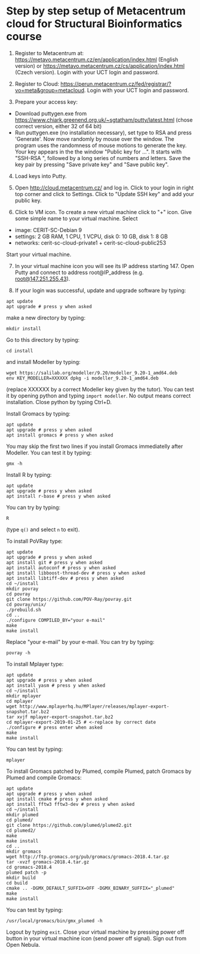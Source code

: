 # Step by step setup of Metacentrum cloud for Structural Bioinformatics course

1. Register to Metacentrum at:
https://metavo.metacentrum.cz/en/application/index.html (English version) or
https://metavo.metacentrum.cz/cs/application/index.html (Czech version).
Login with your UCT login and password.

2. Register to Cloud:
https://perun.metacentrum.cz/fed/registrar/?vo=meta&group=metacloud.
Login with your UCT login and password.

3. Prepare your access key:
- Download puttygen.exe from https://www.chiark.greenend.org.uk/~sgtatham/putty/latest.html (chose correct version, either 32 of 64 bit)
- Run puttygen.exe (no installation necessary), set type to RSA and press 'Generate'. Now move randomly by mouse over the window. The program uses the randomness of mouse motions to generate the key. Your key appears in the the window "Public key for ...". It starts with "SSH-RSA ", followed by a long series of numbers and letters. Save the key pair by pressing "Save private key" and "Save public key".

4. Load keys into Putty.

5. Open http://cloud.metacentrum.cz/ and log in. Click to your login in right top corner and click to Settings. Click to "Update SSH key" and add your public key.

6. Click to VM icon. To create a new virtual machine click to "+" icon. Give some simple name to your virtual machine. Select
- image: CERIT-SC-Debian 9
- settings: 2 GB RAM, 1 CPU, 1 VCPU, disk 0: 10 GB, disk 1: 8 GB
- networks: cerit-sc-cloud-private1 + cerit-sc-cloud-public253

Start your virtual machine.

7. In your virtual machine icon you will see its IP address starting 147. Open Putty and connect to address root@IP_address (e.g. root@147.251.255.43).

8. If your login was successful, update and upgrade software by typing:
```
apt update
apt upgrade # press y when asked
```
make a new directory by typing:
```
mkdir install
```
Go to this directory by typing:
```
cd install
```
and install Modeller by typing:
```
wget https://salilab.org/modeller/9.20/modeller_9.20-1_amd64.deb
env KEY_MODELLER=XXXXXX dpkg -i modeller_9.20-1_amd64.deb 
```
(replace XXXXXX by a correct Modeller key given by the tutor). You can test it by opening python and typing `import modeller`. No output means correct installation. Close python by typing Ctrl+D.

Install Gromacs by typing:
```
apt update
apt upgrade # press y when asked
apt install gromacs # press y when asked
```
You may skip the first two lines if you install Gromacs immediatelly after Modeller. You can test it by typing:
```
gmx -h
```

Install R by typing:
```
apt update
apt upgrade # press y when asked
apt install r-base # press y when asked
```
You can try by typing:
```
R
```
(type `q()` and select `n` to exit).

To install PoVRay type:
```
apt update
apt upgrade # press y when asked
apt install git # press y when asked
apt install autoconf # press y when asked
apt install libboost-thread-dev # press y when asked
apt install libtiff-dev # press y when asked
cd ~/install
mkdir povray
cd povray
git clone https://github.com/POV-Ray/povray.git 
cd povray/unix/
./prebuild.sh
cd ..
./configure COMPILED_BY="your e-mail"
make
make install
```
Replace "your e-mail" by your e-mail. You can try by typing:
```
povray -h
```

To install Mplayer type:
```
apt update
apt upgrade # press y when asked
apt install yasm # press y when asked
cd ~/install
mkdir mplayer
cd mplayer
wget http://www.mplayerhq.hu/MPlayer/releases/mplayer-export-snapshot.tar.bz2
tar xvjf mplayer-export-snapshot.tar.bz2
cd mplayer-export-2019-01-25 # <-replace by correct date
./configure # press enter when asked
make
make install
````
You can test by typing:
```
mplayer
```

To install Gromacs patched by Plumed, compile Plumed, patch Gromacs by Plumed and compile Gromacs:
```
apt update
apt upgrade # press y when asked
apt install cmake # press y when asked
apt install fftw3 fftw3-dev # press y when asked
cd ~/install
mkdir plumed
cd plumed/
git clone https://github.com/plumed/plumed2.git
cd plumed2/
make
make install
cd ..
mkdir gromacs
wget http://ftp.gromacs.org/pub/gromacs/gromacs-2018.4.tar.gz
tar -xvzf gromacs-2018.4.tar.gz 
cd gromacs-2018.4
plumed patch -p
mkdir build
cd build
cmake .. -DGMX_DEFAULT_SUFFIX=OFF -DGMX_BINARY_SUFFIX="_plumed"
make
make install
```
You can test by typing:
```
/usr/local/gromacs/bin/gmx_plumed -h
```

Logout by typing `exit`. Close your virtual machine by pressing power off button in your virtual machine icon
(send power off signal). Sign out from Open Nebula.



